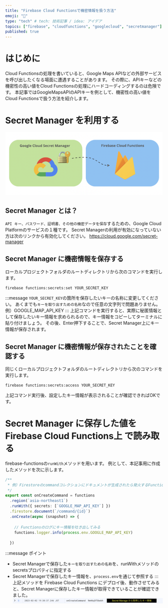 ```yaml
---
title: "Firebase Cloud Functionsで機密情報を扱う方法"
emoji: "🔐"
type: "tech" # tech: 技術記事 / idea: アイデア
topics: ["firebase", "cloudfunctions", "googlecloud", "secretmanager"]
published: true
---
```

# はじめに
Cloud Functionsの処理を書いていると、Google Maps APIなどの外部サービスを呼び出したくなる場面に遭遇することがあります。
その際に、APIキーなどの機密性の高い値をCloud Functionsの処理にハードコーディングするのは危険です。
本記事ではGoogleMapsAPIのAPIキーを例として、機密性の高い値をCloud Functionsで扱う方法を紹介します。

# Secret Manager を利用する
![](/images/gcp_firebase.png)
## Secret Manager とは？
`API キー、パスワード、証明書、その他の機密データを保存`するための、Google Cloud Platformのサービスの１種です。
Secret Managerの利用が有効になっていない方は次のリンクから有効化してください。
https://cloud.google.com/secret-manager
## Secret Manager に機密情報を保存する
ローカルプロジェクトフォルダのルートディレクトリから次のコマンドを実行します。
```
firebase functions:secrets:set YOUR_SECRET_KEY
```
:::message
`YOUR_SECRET_KEY`の箇所を保存したいキーの名称に変更してください。
あくまでも`キーを取り出すための名称`なので任意の文字列で問題ありません。
例）GOOGLE_MAP_API_KEY
:::
上記コマンドを実行すると、実際に秘匿情報として保存したいキー情報を求められるので、キー情報をコピーしてターミナルに貼り付けましょう。
その後、Enter押下することで、Secret Manager上にキー情報が保存されます。
## Secret Manager に機密情報が保存されたことを確認する
同じくローカルプロジェクトフォルダのルートディレクトリから次のコマンドを実行します。
```
firebase functions:secrets:access YOUR_SECRET_KEY
```
上記コマンド実行後、設定したキー情報が表示されることが確認できればOKです。

# Secret Manager に保存した値を Firebase Cloud Functions上 で読み取る
firebase-functionsの`runWith`メソッドを用います。
例として、本記事用に作成したメソッドを次に示します。
```typescript
/**
 * 例）Firestoreのcommandコレクションにドキュメントが生成されたら発火するFunction
 */
export const onCreateCommand = functions
  .region(`asia-northeast1`)
  .runWith({ secrets: [`GOOGLE_MAP_API_KEY`] })
  .firestore.document(`/command/{id}`)
  .onCreate(async (snapshot) => {

    // Functionsのログにキー情報を吐き出してみる
    functions.logger.info(process.env.GOOGLE_MAP_API_KEY)
    
  })
```
:::message
ポイント
- Secret Managerで保存した`キーを取り出すための名称`を、runWithメソッドのsecretsプロパティに指定する
- Secret Managerで保存したキー情報を、`process.env`を通じて参照する
:::
上記メソッドを Firebase Cloud Functions にデプロイ後、動作させてみると、Secret Managerに保存したキー情報が取得できていることが確認できました。
![](/images/secret_manager_key_value.png)